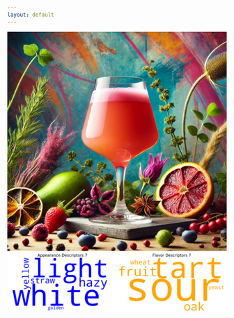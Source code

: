 ```yaml
---
layout: default
---
```


<img src="../assets/img/cluster7/Cluster.webp" alt="Description of the image">

<img src="../assets/img/cluster7/words.png" alt="Description of the image">
